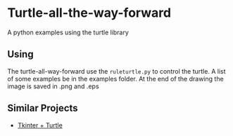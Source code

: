 # Turtle-all-the-way-forward

A python examples using the turtle library

## Using

The turtle-all-way-forward use the `ruleturtle.py` to control the turtle. A list of some examples be in the examples folder. At the end of the drawing the image is saved in .png and .eps

## Similar Projects

- [Tkinter + Turtle](https://github.com/willidert/POO_basico_tkinter_turtle)
